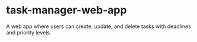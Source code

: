# task-manager-web-app
A web app where users can create, update, and delete tasks with deadlines and priority levels.
